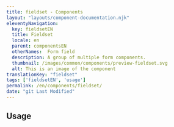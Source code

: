 ```yaml
---
title: fieldset - Components
layout: "layouts/component-documentation.njk"
eleventyNavigation:
  key: fieldsetEN
  title: Fieldset
  locale: en
  parent: componentsEN
  otherNames:  Form field
  description: A group of multiple form components.
  thumbnail: /images/common/components/preview-fieldset.svg
  alt: This is an image of the component
translationKey: "fieldset"
tags: ['fieldsetEN', 'usage']
permalink: /en/components/fieldset/
date: "git Last Modified"
---
```


## Usage